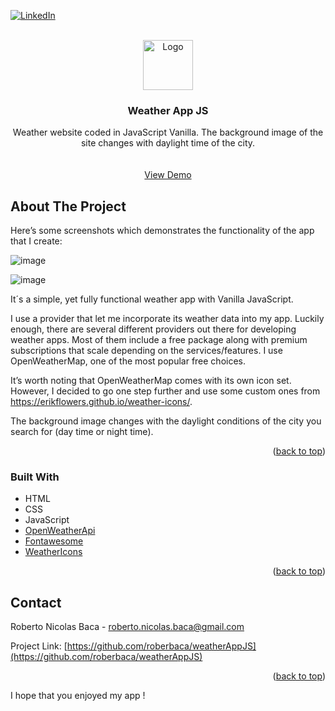 <div id="top"></div>


[![LinkedIn][linkedin-shield]][linkedin-url]


<!-- PROJECT LOGO -->
<br />
<div align="center">
  <a href="https://github.com/roberbaca/weatherAppJS">  
    <img src="https://user-images.githubusercontent.com/83043304/140669718-0a350618-f217-4247-9d91-42d00c4c292f.png" alt="Logo" width="80" height="80">
  </a>

<h3 align="center">Weather App JS</h3>

  <p align="center">
    Weather website coded in JavaScript Vanilla. The background image of the site changes with daylight time of the city.
    <br />  
    <br />
    <br />
    <a href="https://weatherjs.vercel.app/" target = "_blank">View Demo</a>  
  </p>
</div>

<!-- ABOUT THE PROJECT -->
## About The Project

Here’s some screenshots which demonstrates the functionality of the app that I create:

![image](https://user-images.githubusercontent.com/83043304/140669148-7fd17008-7981-4c99-a46f-1c70e0ad9a93.png)

![image](https://user-images.githubusercontent.com/83043304/140669158-0a4c0a8e-d2e6-4669-b92d-6993ce40c8bb.png)

 It´s a simple, yet fully functional weather app with Vanilla JavaScript. 
 
I use a provider that let me incorporate its weather data into my app. Luckily enough, there are several different providers out there for developing weather apps. Most of them include a free package along with premium subscriptions that scale depending on the services/features.  I use OpenWeatherMap, one of the most popular free choices. 

It’s worth noting that OpenWeatherMap comes with its own icon set. However, I decided to go one step further and use some custom ones from https://erikflowers.github.io/weather-icons/.

The background image changes with the daylight conditions of the city you search for (day time or night time).


<p align="right">(<a href="#top">back to top</a>)</p>



### Built With

* HTML
* CSS
* JavaScript 
* [OpenWeatherApi](https://openweathermap.org/)
* [Fontawesome](https://fontawesome.com/)
* [WeatherIcons](https://erikflowers.github.io/weather-icons/)

<p align="right">(<a href="#top">back to top</a>)</p>

<!-- CONTACT -->
## Contact

Roberto Nicolas Baca - roberto.nicolas.baca@gmail.com

Project Link: [https://github.com/roberbaca/weatherAppJS](https://github.com/roberbaca/weatherAppJS)

<p align="right">(<a href="#top">back to top</a>)</p>


I hope that you enjoyed my app !


<!-- MARKDOWN LINKS & IMAGES -->
<!-- https://www.markdownguide.org/basic-syntax/#reference-style-links -->
[contributors-shield]: https://img.shields.io/github/contributors/github_username/repo_name.svg?style=for-the-badge
[contributors-url]: https://github.com/github_username/repo_name/graphs/contributors
[forks-shield]: https://img.shields.io/github/forks/github_username/repo_name.svg?style=for-the-badge
[forks-url]: https://github.com/github_username/repo_name/network/members
[stars-shield]: https://img.shields.io/github/stars/github_username/repo_name.svg?style=for-the-badge
[stars-url]: https://github.com/github_username/repo_name/stargazers
[issues-shield]: https://img.shields.io/github/issues/github_username/repo_name.svg?style=for-the-badge
[issues-url]: https://github.com/github_username/repo_name/issues
[license-shield]: https://img.shields.io/github/license/github_username/repo_name.svg?style=for-the-badge
[license-url]: https://github.com/github_username/repo_name/blob/master/LICENSE.txt
[linkedin-shield]: https://img.shields.io/badge/-LinkedIn-black.svg?style=for-the-badge&logo=linkedin&colorB=555
[linkedin-url]: https://linkedin.com/in/roberto-baca
[product-screenshot]: images/screenshot.png

